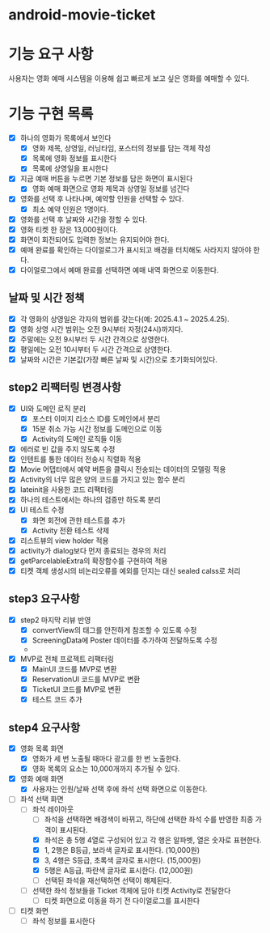 # android-movie-ticket

# 기능 요구 사항

사용자는 영화 예매 시스템을 이용해 쉽고 빠르게 보고 싶은 영화를 예매할 수 있다.

# 기능 구현 목록

- [x] 하나의 영화가 목록에서 보인다
    - [x] 영화 제목, 상영일, 러닝타임, 포스터의 정보를 담는 객체 작성
    - [x] 목록에 영화 정보를 표시한다
    - [x] 목록에 상영일을 표시한다
- [x] 지금 예매 버튼을 누르면 기본 정보를 담은 화면이 표시된다
    - [x] 영화 예매 화면으로 영화 제목과 상영일 정보를 넘긴다
- [x] 영화를 선택 후 나타나며, 예약할 인원을 선택할 수 있다.
    - [x] 최소 예약 인원은 1명이다.
- [x] 영화를 선택 후 날짜와 시간을 정할 수 있다.
- [x]  영화 티켓 한 장은 13,000원이다.
- [x] 화면이 회전되어도 입력한 정보는 유지되어야 한다.
- [x] 예매 완료를 확인하는 다이얼로그가 표시되고 배경을 터치해도 사라지지 않아야 한다.
- [x] 다이얼로그에서 예매 완료를 선택하면 예매 내역 화면으로 이동한다.

## 날짜 및 시간 정책

- [x] 각 영화의 상영일은 각자의 범위를 갖는다(예: 2025.4.1 ~ 2025.4.25).
- [x] 영화 상영 시간 범위는 오전 9시부터 자정(24시)까지다.
- [x] 주말에는 오전 9시부터 두 시간 간격으로 상영한다.
- [x] 평일에는 오전 10시부터 두 시간 간격으로 상영한다.
- [x] 날짜와 시간은 기본값(가장 빠른 날짜 및 시간)으로 초기화되어있다.

## step2 리팩터링 변경사항

- [x] UI와 도메인 로직 분리
    - [x] 포스터 이미지 리소스 ID를 도메인에서 분리
    - [x] 15분 취소 가능 시간 정보를 도메인으로 이동
    - [x] Activity의 도메인 로직들 이동
- [x] 에러로 빈 값을 주지 않도록 수정
- [x] 인텐트를 통한 데이터 전송시 직렬화 적용
- [x] Movie 어댑터에서 예약 버튼을 클릭시 전송되는 데이터의 모델링 적용
- [x] Activity의 너무 많은 양의 코드를 가지고 있는 함수 분리
- [x] lateinit을 사용한 코드 리팩터링
- [x] 하나의 테스트에서는 하나의 검증만 하도록 분리
- [x] UI 테스트 수정
    - [x] 화면 회전에 관한 테스트를 추가
    - [x] Activity 전환 테스트 삭제

- [x] 리스트뷰의 view holder 적용
- [x] activity가 dialog보다 먼저 종료되는 경우의 처리
- [x] getParcelableExtra의 확장함수를 구현하여 적용
- [x] 티켓 객체 생성시의 비논리오류를 예외를 던지는 대신 sealed calss로 처리

## step3 요구사항

- [x] step2 마지막 리뷰 반영
    - [x] convertView의 태그를 안전하게 참조할 수 있도록 수정
    - [x] ScreeningData에 Poster 데이터를 추가하여 전달하도록 수정
    -
- [x] MVP로 전체 프로젝트 리팩터링
    - [x] MainUI 코드를 MVP로 변환
    - [x] ReservationUI 코드를 MVP로 변환
    - [x] TicketUI 코드를 MVP로 변환
    - [x] 테스트 코드 추가

## step4 요구사항

- [x] 영화 목록 화면
    - [x] 영화가 세 번 노출될 때마다 광고를 한 번 노출한다.
    - [x] 영화 목록의 요소는 10,000개까지 추가될 수 있다.
- [x] 영화 예매 화면
    - [x] 사용자는 인원/날짜 선택 후에 좌석 선택 화면으로 이동한다.
- [ ] 좌석 선택 화면
    - [ ] 좌석 레이아웃
        - [ ] 좌석을 선택하면 배경색이 바뀌고, 하단에 선택한 좌석 수를 반영한 최종 가격이 표시된다.
        - [x] 좌석은 총 5행 4열로 구성되어 있고 각 행은 알파벳, 열은 숫자로 표현한다.
        - [x] 1, 2행은 B등급, 보라색 글자로 표시한다. (10,000원)
        - [x] 3, 4행은 S등급, 초록색 글자로 표시한다. (15,000원)
        - [x] 5행은 A등급, 파란색 글자로 표시한다. (12,000원)
        - [ ] 선택된 좌석을 재선택하면 선택이 해제된다.
    - [ ] 선택한 좌석 정보들을 Ticket 객체에 담아 티켓 Activity로 전달한다
        - [ ] 티켓 화면으로 이동을 하기 전 다이얼로그를 표시한다
- [ ] 티켓 화면
    - [ ] 좌석 정보를 표시한다